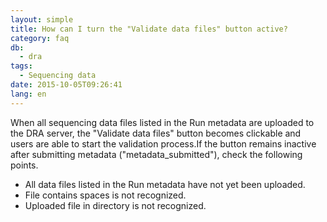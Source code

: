 ```yaml
---
layout: simple
title: How can I turn the "Validate data files" button active?
category: faq
db:
  - dra
tags: 
  - Sequencing data
date: 2015-10-05T09:26:41
lang: en
---
```




When all sequencing data files listed in the Run metadata are uploaded to the DRA server, the "Validate data files" button becomes clickable and users are able to start the validation process.If the button remains inactive after submitting metadata ("metadata_submitted"), check the following points.
<div class="sub_index">
  <ul class="disc">
    <li>All data files listed in the Run metadata have not yet been uploaded.</li>
    <li>File contains spaces is not recognized.</li>
    <li>Uploaded file in directory is not recognized.</li>
  </ul>
</div>
